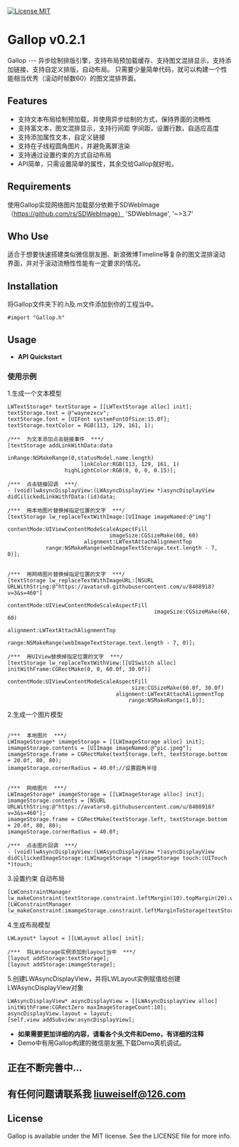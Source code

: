 
[![License MIT](https://img.shields.io/badge/license-MIT-green.svg?style=flat)](https://github.com/waynezxcv/LWAsyncDisplayView/blob/master/LICENSE)&nbsp;


# Gallop v0.2.1
Gallop --- 异步绘制排版引擎，支持布局预加载缓存、支持图文混排显示，支持添加链接、支持自定义排版，自动布局。
只需要少量简单代码，就可以构建一个性能相当优秀（滚动时帧数60）的图文混排界面。
<br>

## Features
* 支持文本布局绘制预加载，并使用异步绘制的方式，保持界面的流畅性
* 支持富文本，图文混排显示，支持行间距 字间距，设置行数，自适应高度
* 支持添加属性文本，自定义链接
* 支持在子线程圆角图片，并避免离屏渲染
* 支持通过设置约束的方式自动布局
* API简单，只需设置简单的属性，其余交给Gallop就好啦。

## Requirements
使用Gallop实现网络图片加载部分依赖于SDWebImage（https://github.com/rs/SDWebImage）
'SDWebImage', '~>3.7'

## Who Use
适合于想要快速搭建类似微信朋友圈、新浪微博Timeline等复杂的图文混排滚动界面，并对于滚动流畅性性能有一定要求的情况。

## Installation
将Gallop文件夹下的.h及.m文件添加到你的工程当中。

```objc
#import "Gallop.h"
```

## Usage

* **API Quickstart**


### 使用示例

1.生成一个文本模型


```objc
LWTextStorage* textStorage = [[LWTextStorage alloc] init];
textStorage.text = @"waynezxcv";
textStorage.font = [UIFont systemFontOfSize:15.0f];
textStorage.textColor = RGB(113, 129, 161, 1);

/***  为文本添加点击链接事件  ***/
[textStorage addLinkWithData:data
                         inRange:NSMakeRange(0,statusModel.name.length)
                       linkColor:RGB(113, 129, 161, 1)
                  highLightColor:RGB(0, 0, 0, 0.15)];

/***  点击链接回调  ***/
- (void)lwAsyncDisplayView:(LWAsyncDisplayView *)asyncDisplayView didCilickedLinkWithfData:(id)data;

/***  用本地图片替换掉指定位置的文字  ***/
[textStorage lw_replaceTextWithImage:[UIImage imageNamed:@"img"]
							contentMode:UIViewContentModeScaleAspectFill
								imageSize:CGSizeMake(60, 60)
						alignment:LWTextAttachAlignmentTop
			range:NSMakeRange(webImageTextStorage.text.length - 7, 0)];


/***  用网络图片替换掉指定位置的文字  ***/
[textStorage lw_replaceTextWithImageURL:[NSURL URLWithString:@"https://avatars0.githubusercontent.com/u/8408918?v=3&s=460"]
                                            contentMode:UIViewContentModeScaleAspectFill
                                              imageSize:CGSizeMake(60, 60)
                                              alignment:LWTextAttachAlignmentTop
                                                  range:NSMakeRange(webImageTextStorage.text.length - 7, 0)];

/***  用UIView替换掉指定位置的文字  ***/
[textStorage lw_replaceTextWithView:[[UISwitch alloc] initWithFrame:CGRectMake(0, 0, 60.0f, 30.0f)]
                                contentMode:UIViewContentModeScaleAspectFill
                                       size:CGSizeMake(60.0f, 30.0f)
                                  alignment:LWTextAttachAlignmentTop
                                      range:NSMakeRange(1,0)];

```


2.生成一个图片模型
```objc

/***  本地图片  ***/
LWImageStorage* imamgeStorage = [[LWImageStorage alloc] init];
imamgeStorage.contents = [UIImage imageNamed:@"pic.jpeg"];
imamgeStorage.frame = CGRectMake(textStorage.left, textStorage.bottom + 20.0f, 80, 80);
imamgeStorage.cornerRadius = 40.0f;//设置圆角半径


/***  网络图片  ***/
LWImageStorage* imamgeStorage = [[LWImageStorage alloc] init];
imamgeStorage.contents = [NSURL URLWithString:@"https://avatars0.githubusercontent.com/u/8408918?v=3&s=460"];
imamgeStorage.frame = CGRectMake(textStorage.left, textStorage.bottom + 20.0f, 80, 80);
imamgeStorage.cornerRadius = 40.0f;

/***  点击图片回调  ***/
- (void)lwAsyncDisplayView:(LWAsyncDisplayView *)asyncDisplayView didCilickedImageStorage:(LWImageStorage *)imageStorage touch:(UITouch *)touch;

```


3.设置约束 自动布局
```objc
[LWConstraintManager lw_makeConstraint:textStorage.constraint.leftMargin(10).topMargin(20).widthLength(40.0f).heightLength(40.0f)];
[LWConstraintManager lw_makeConstraint:imamgeStorage.constraint.leftMarginToStorage(textStorage,10).topMargin(20).widthLength(SCREEN_WIDTH)];
```

4.生成布局模型
```objc
LWLayout* layout = [[LWLayout alloc] init];

/***  将LWstorage实例添加到layout当中  ***/
[layout addStorage:textStorage];
[layout addStorage:imamgeStorage];
```

5.创建LWAsyncDisplayView，并将LWLayout实例赋值给创建LWAsyncDisplayView对象

```objc
LWAsyncDisplayView* asyncDisplayView = [[LWAsyncDisplayView alloc] initWithFrame:CGRectZero maxImageStorageCount:10];
asyncDisplayView.layout = layout;
[self.view addSubview:asyncDisplayView];

```


* **如果需要更加详细的内容，请看各个头文件和Demo，有详细的注释**
*  Demo中有用Gallop构建的微信朋友圈,下载Demo真机调试。



## 正在不断完善中...
## 有任何问题请联系我 liuweiself@126.com



## License

Gallop is available under the MIT license. See the LICENSE file for more info.


